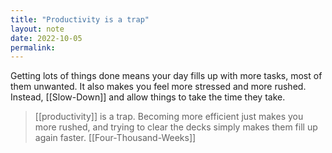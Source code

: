 ```yaml
---
title: "Productivity is a trap"
layout: note
date: 2022-10-05
permalink:
---
```


Getting lots of things done means your day fills up with more tasks, most of them unwanted. It also makes you feel more stressed and more rushed. Instead, [[Slow-Down]] and allow things to take the time they take.

>[[productivity]] is a trap. Becoming more efficient just makes you more rushed, and trying to clear the decks simply makes them fill up again faster.
> [[Four-Thousand-Weeks]]